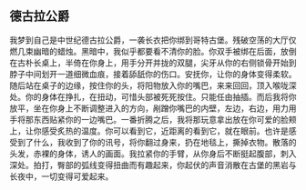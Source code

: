 ## 德古拉公爵

我梦到自己是中世纪德古拉公爵，一袭长衣把你绑到哥特古堡。残破空荡的大厅仅燃几束幽暗的蜡烛。黑暗中，我似乎都要看不清你的脸。你双手被绑在后面，放倒在古朴长桌上，半倚在你身上，用手分开并拢的双腿，尖牙从你的右侧锁骨开始到脖子中间划开一道细微血痕，接着舔舐你的伤口。安抚你，让你的身体变得柔软。随后站在桌子的边缘，按住你的头，将阳物放入你的嘴巴，来来回回，顶入喉咙深处。你的身体在挣扎，在扭动，可惜头部被死死按住。只能任由抽插。而后我将你放平，坐在你身上不断调整进入的方向，剐蹭你嘴巴的内壁，左边，右边，用力用手将那东西贴紧你的一边嘴巴。一番折腾之后，我将那玩意拿出放在你可爱的脸颊上，让你感受炙热的温度。你可以看到它，近距离的看到它，就在眼前。也许是感受到了什么，我收到了你的讯号，将你翻过身来，扔在地毯上，撕掉衣物。散落的头发，赤裸的身体，诱人的画面。我拉紧你的手臂，从你身后不断挺起腹部，刺入深处。拍打，臀部的弧线变得扭曲而有趣起来，你起伏的声音消散在古堡的黑岩与长夜中，一切变得可爱起来。
